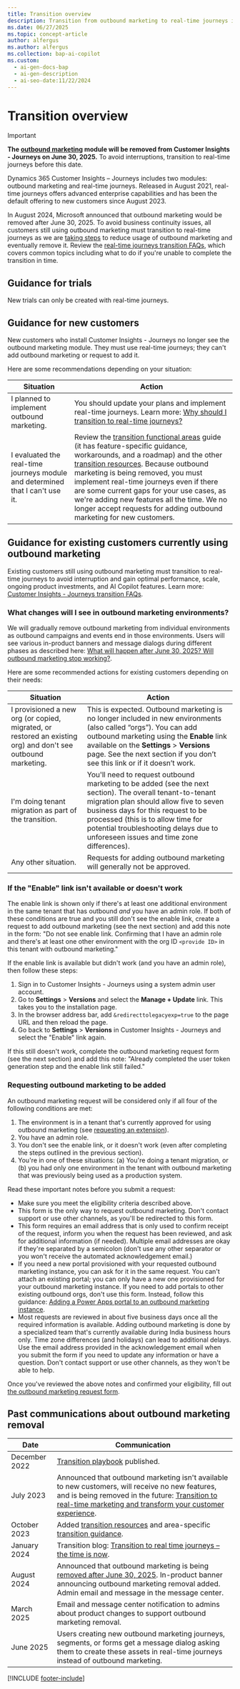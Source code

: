 ```yaml
---
title: Transition overview
description: Transition from outbound marketing to real-time journeys in Dynamics 365 Customer Insights. Follow our guide to avoid interruptions before June 30, 2025.
ms.date: 06/27/2025
ms.topic: concept-article
author: alfergus
ms.author: alfergus
ms.collection: bap-ai-copilot
ms.custom:
  - ai-gen-docs-bap
  - ai-gen-description
  - ai-seo-date:11/22/2024
---
```


# Transition overview

> [!IMPORTANT]
> **The [outbound marketing](user-guide.md) module will be removed from Customer Insights - Journeys on June 30, 2025.** To avoid interruptions, transition to real-time journeys before this date.

Dynamics 365 Customer Insights – Journeys includes two modules: outbound marketing and real-time journeys. Released in August 2021, real-time journeys offers advanced enterprise capabilities and has been the default offering to new customers since August 2023.  

In August 2024, Microsoft announced that outbound marketing would be removed after June 30, 2025. To avoid business continuity issues, all customers still using outbound marketing must transition to real-time journeys as we are [taking steps](transition-faqs.md#what-will-happen-after-june-30-2025-will-outbound-marketing-stop-working) to reduce usage of outbound marketing and eventually remove it.  Review the [real-time journeys transition FAQs](transition-faqs.md), which covers common topics including what to do if you're unable to complete the transition in time.

## Guidance for trials

New trials can only be created with real-time journeys.

## Guidance for new customers

New customers who install Customer Insights - Journeys no longer see the outbound marketing module. They must use real-time journeys; they can't add outbound marketing or request to add it. 

Here are some recommendations depending on your situation:

| Situation                                                                        | Action                                                                             |
|----------------------------------------------------------------------------------|-------------------------------------------------------------------------------------------------------------------------------------------------------------------------------------------------------------------------------------------------------------------------------------------------------------------------------------------------------------------------------------------------------------------------------------------------------------------------------------------|
| I planned to implement outbound marketing. | You should update your plans and implement real-time journeys. Learn more: [Why should I transition to real-time journeys?](transition-faqs.md#why-should-i-transition-to-real-time-journeys)                             |
| I evaluated the real-time journeys module and determined that I can't use it.    | Review the [transition functional areas](transition-walkthrough-functional.md) guide (it has feature-specific guidance, workarounds, and a roadmap) and the other [transition resources](transition-resources.md). Because outbound marketing is being removed, you must implement real-time journeys even if there are some current gaps for your use cases, as we're adding new features all the time. We no longer accept requests for adding outbound marketing for new customers. |

## Guidance for existing customers currently using outbound marketing

Existing customers still using outbound marketing must transition to real-time journeys to avoid interruption and gain optimal performance, scale, ongoing product investments, and AI Copilot features. Learn more: [Customer Insights - Journeys transition FAQs](transition-faqs.md).

### What changes will I see in outbound marketing environments?

We will gradually remove outbound marketing from individual environments as outbound campaigns and events end in those environments. Users will see various in-product banners and message dialogs during different phases as described here: [What will happen after June 30, 2025? Will outbound marketing stop working?](transition-faqs.md#what-will-happen-after-june-30-2025-will-outbound-marketing-stop-working).

Here are some recommended actions for existing customers depending on their needs:

| Situation                                                                                                          | Action                                                                                                                                                                                                                                                       |
|--------------------------------------------------------------------------------------------------------------------|--------------------------------------------------------------------------------------------------------------------------------------------------------------------------------------------------------------------------------------------------------------|
| I provisioned a new org (or copied, migrated, or restored an existing org) and don't see outbound marketing.                                             | This is expected. Outbound marketing is no longer included in new environments (also called “orgs”). You can add outbound marketing using the **Enable** link available on the **Settings** > **Versions** page. See the next section if you don’t see this link or if it doesn’t work.  |
| I'm doing tenant migration as part of the transition.  | You'll need to request outbound marketing to be added (see the next section). The overall tenant-to-tenant migration plan should allow five to seven business days for this request to be processed (this is to allow time for potential troubleshooting delays due to unforeseen issues and time zone differences). |
| Any other situation. | Requests for adding outbound marketing will generally not be approved. |

### If the "Enable" link isn't available or doesn't work

The enable link is shown only if there's at least one additional environment in the same tenant that has outbound *and* you have an admin role. If both of these conditions are true and you still don't see the enable link, create a request to add outbound marketing (see the next section) and add this note in the form: "Do not see enable link. Confirming that I have an admin role and there's at least one other environment with the org ID `<provide ID>` in this tenant with outbound marketing."
 
If the enable link is available but didn't work (and you have an admin role), then follow these steps:

1. Sign in to Customer Insights - Journeys using a system admin user account.
1. Go to **Settings** > **Versions** and select the **Manage + Update** link. This takes you to the installation page.
1. In the browser address bar, add `&redirecttolegacyexp=true` to the page URL and then reload the page.
1. Go back to **Settings** > **Versions** in Customer Insights - Journeys and select the "Enable" link again.

If this still doesn't work, complete the outbound marketing request form (see the next section) and add this note: "Already completed the user token generation step and the enable link still failed."

### Requesting outbound marketing to be added

An outbound marketing request will be considered only if all four of the following conditions are met:

1. The environment is in a tenant that's currently approved for using outbound marketing (see [requesting an extension](transition-faqs.md#i-cant-transition-by-the-outbound-marketing-removal-date-can-i-request-an-extension)).
1. You have an admin role.
1. You don't see the enable link, or it doesn't work (even after completing the steps outlined in the previous section).
1. You're in one of these situations: (a) You're doing a tenant migration, or (b) you had only one environment in the tenant with outbound marketing that was previously being used as a production system.

Read these important notes before you submit a request:

- Make sure you meet the eligibility criteria described above.
- This form is the only way to request outbound marketing. Don't contact support or use other channels, as you'll be redirected to this form.
- This form requires an email address that is only used to confirm receipt of the request, inform you when the request has been reviewed, and ask for additional information (if needed). Multiple email addresses are okay if they're separated by a semicolon (don't use any other separator or you won't receive the automated acknowledgement email.)
- If you need a new portal provisioned with your requested outbound marketing instance, you can ask for it in the same request. You can't attach an existing portal; you can only have a new one provisioned for your outbound marketing instance. If you need to add portals to other existing outbound orgs, don't use this form. Instead, follow this guidance: [Adding a Power Apps portal to an outbound marketing instance](portal-optional.md#adding-a-power-apps-portal-to-an-outbound-marketing-instance). 
- Most requests are reviewed in about five business days once all the required information is available. Adding outbound marketing is done by a specialized team that's currently available during India business hours only. Time zone differences (and holidays) can lead to additional delays. Use the email address provided in the acknowledgement email when you submit the form if you need to update any information or have a question. Don't contact support or use other channels, as they won't be able to help.

Once you've reviewed the above notes and confirmed your eligibility, fill out [the outbound marketing request form](https://go.microsoft.com/fwlink/?linkid=2251742). 

## Past communications about outbound marketing removal

| Date       | Communication    | 
|------------|--------------------------------------------------------------------------------------------------------------------|
| December 2022   | [Transition playbook](https://community.dynamics.com/blogs/post/?postid=1b4394d5-7764-4484-aba9-c7f972292c10) published.                                                                                  |
| July 2023 | Announced that outbound marketing isn't available to new customers, will receive no new features, and is being removed in the future: [Transition to real-time marketing and transform your customer experience](https://www.microsoft.com/dynamics-365/blog/it-professional/2023/07/18/transition-to-real-time-marketing-and-transform-your-customer-experience/). |
| October 2023   | Added [transition resources](transition-resources.md) and area-specific [transition guidance](transition-walkthrough-functional.md).                                 |
| January 2024   | Transition blog: [Transition to real time journeys – the time is now](https://www.microsoft.com/dynamics-365/blog/it-professional/2024/01/09/transition-to-real-time-journeys-the-time-is-now/).                                   |
| August 2024   | Announced that outbound marketing is being [removed after June 30, 2025](real-time-marketing-overview.md). In-product banner announcing outbound marketing removal added. Admin email and message in the message center. |
| March 2025   | Email and message center notification to admins about product changes to support outbound marketing removal.          |
| June 2025 | Users creating new outbound marketing journeys, segments, or forms get a message dialog asking them to create these assets in real-time journeys instead of outbound marketing. |

[!INCLUDE [footer-include](./includes/footer-banner.md)]
